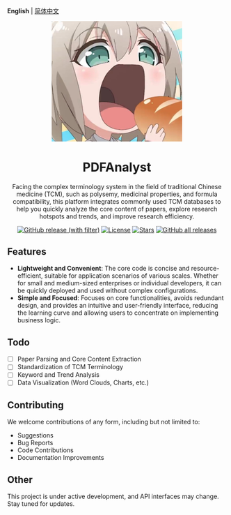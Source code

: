 **English** | [简体中文](README-zh.md)

<div align="center">
  <img width="300" src="./assets/icon/fc7f318f-fd1e-48de-bd3f-8ea58ee9fe44.jpg" alt="Mascot"/>
</div>

<h1 align="center">PDFAnalyst</h1>

<p align="center">Facing the complex terminology system in the field of traditional Chinese medicine (TCM), such as polysemy, medicinal properties, and formula compatibility, this platform integrates commonly used TCM databases to help you quickly analyze the core content of papers, explore research hotspots and trends, and improve research efficiency.</p>

<div align="center">

[![GitHub release (with filter)](https://img.shields.io/github/v/release/Qisky233/PDFAnalyst)](https://github.com/Qisky233/PDFAnalyst/releases/latest)
[![License](https://img.shields.io/github/license/Qisky233/PDFAnalyst)](https://github.com/Qisky233/PDFAnalyst/blob/main/LICENSE)
[![Stars](https://img.shields.io/github/stars/Qisky233/PDFAnalyst)](https://github.com/Qisky233/PDFAnalyst/stargazers)
[![GitHub all releases](https://img.shields.io/github/downloads/Qisky233/PDFAnalyst/total)](https://github.com/Qisky233/PDFAnalyst/releases/latest)

</div>

## Features

- **Lightweight and Convenient**: The core code is concise and resource-efficient, suitable for application scenarios of various scales. Whether for small and medium-sized enterprises or individual developers, it can be quickly deployed and used without complex configurations.
- **Simple and Focused**: Focuses on core functionalities, avoids redundant design, and provides an intuitive and user-friendly interface, reducing the learning curve and allowing users to concentrate on implementing business logic.

## Todo

- [ ] Paper Parsing and Core Content Extraction
- [ ] Standardization of TCM Terminology
- [ ] Keyword and Trend Analysis
- [ ] Data Visualization (Word Clouds, Charts, etc.)

## Contributing

We welcome contributions of any form, including but not limited to:

- Suggestions
- Bug Reports
- Code Contributions
- Documentation Improvements

## Other

This project is under active development, and API interfaces may change. Stay tuned for updates.